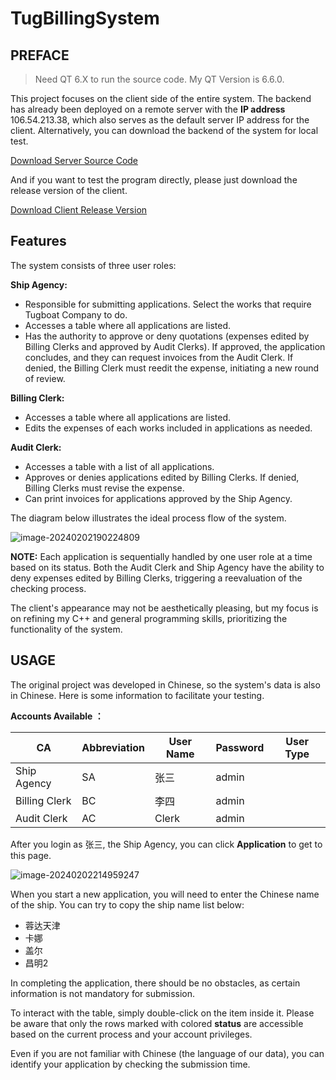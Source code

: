 # TugBillingSystem

## PREFACE

> Need QT 6.X to run the source code. My QT Version is 6.6.0.



This project focuses on the client side of the entire system. The backend has already been deployed on a remote server with the **IP address** 106.54.213.38, which also serves as the default server IP address for the client. Alternatively, you can download the backend of the system for local test.

[Download Server Source Code](https://github.com/KKszkad/Download/raw/main/Server.7z)

And if you want to test the program directly, please just download the release version of the client.

[Download Client Release Version](https://github.com/KKszkad/Download/raw/main/Client.7z)



## Features

The system consists of three user roles:

**Ship Agency:**

- Responsible for submitting applications. Select the works that require Tugboat Company to do.
- Accesses a table where all applications are listed.
- Has the authority to approve or deny quotations (expenses edited by Billing Clerks and approved by Audit Clerks). If approved, the application concludes, and they can request invoices from the Audit Clerk. If denied, the Billing Clerk must reedit the expense, initiating a new round of review.

**Billing Clerk:**

- Accesses a table where all applications are listed.
- Edits the expenses of each works included in applications as needed.

**Audit Clerk:**

- Accesses a table with a list of all applications.
- Approves or denies applications edited by Billing Clerks. If denied, Billing Clerks must revise the expense.
- Can print invoices for applications approved by the Ship Agency.

The diagram below illustrates the ideal process flow of the system.

![image-20240202190224809](E:\Programs\Qt\TugBillingSystem\assets\image-20240202190224809.png)

**NOTE:** Each application is sequentially handled by one user role at a time based on its status. Both the Audit Clerk and Ship Agency have the ability to deny expenses edited by Billing Clerks, triggering a reevaluation of the checking process.


The client's appearance may not be aesthetically pleasing, but my focus is on refining my C++ and general programming skills, prioritizing the functionality of the system.



## USAGE

The original project was developed in Chinese, so the system's data is also in Chinese. Here is some information to facilitate your testing.



**Accounts Available ：**

| CA            | Abbreviation | User Name | Password | User Type |
| ------------- | ------------ | --------- | -------- | --------- |
| Ship Agency   | SA           | 张三      | admin    |           |
| Billing Clerk | BC           | 李四      | admin    |           |
| Audit Clerk   | AC           | Clerk     | admin    |           |





After you login as 张三, the Ship Agency, you can click **Application** to get to this page.



![image-20240202214959247](E:\Programs\Qt\TugBillingSystem\assets\image-20240202214959247.png)

When you start a new application, you will need to enter the Chinese name of the ship. You can try to copy the ship name list below:

* 蓉达天津
* 卡娜
* 盖尔
* 昌明2

In completing the application, there should be no obstacles, as certain information is not mandatory for submission.



To interact with the table, simply double-click on the item inside it. Please be aware that only the rows marked with colored **status** are accessible based on the current process and your account privileges.



Even if you are not familiar with Chinese (the language of our data), you can identify your application by checking the submission time.